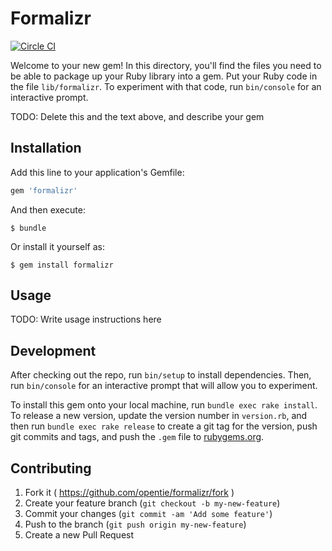 # Formalizr

[![Circle CI](https://circleci.com/gh/opentie/formalizr.svg?style=svg)](https://circleci.com/gh/opentie/formalizr)

Welcome to your new gem! In this directory, you'll find the files you need to be able to package up your Ruby library into a gem. Put your Ruby code in the file `lib/formalizr`. To experiment with that code, run `bin/console` for an interactive prompt.

TODO: Delete this and the text above, and describe your gem

## Installation

Add this line to your application's Gemfile:

```ruby
gem 'formalizr'
```

And then execute:

    $ bundle

Or install it yourself as:

    $ gem install formalizr

## Usage

TODO: Write usage instructions here

## Development

After checking out the repo, run `bin/setup` to install dependencies. Then, run `bin/console` for an interactive prompt that will allow you to experiment.

To install this gem onto your local machine, run `bundle exec rake install`. To release a new version, update the version number in `version.rb`, and then run `bundle exec rake release` to create a git tag for the version, push git commits and tags, and push the `.gem` file to [rubygems.org](https://rubygems.org).

## Contributing

1. Fork it ( https://github.com/opentie/formalizr/fork )
2. Create your feature branch (`git checkout -b my-new-feature`)
3. Commit your changes (`git commit -am 'Add some feature'`)
4. Push to the branch (`git push origin my-new-feature`)
5. Create a new Pull Request
